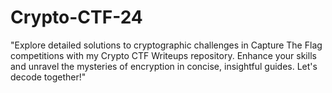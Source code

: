 # Crypto-CTF-24
"Explore detailed solutions to cryptographic challenges in Capture The Flag competitions with my Crypto CTF Writeups repository. Enhance your skills and unravel the mysteries of encryption in concise, insightful guides. Let's decode together!"
